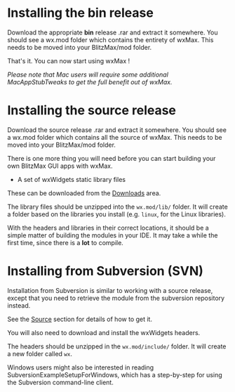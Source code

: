 # Installing the bin release #

Download the appropriate **bin** release .rar and extract it somewhere. You should see a wx.mod folder which contains the entirety of wxMax.
This needs to be moved into your BlitzMax/mod folder.

That's it. You can now start using wxMax !

_Please note that Mac users will require some additional MacAppStubTweaks to get the full benefit out of wxMax._


# Installing the source release #

Download the source release .rar and extract it somewhere. You should see a wx.mod folder which contains all the source of wxMax.
This needs to be moved into your BlitzMax/mod folder.

There is one more thing you will need before you can start building your own BlitzMax GUI apps with wxMax.

  * A set of wxWidgets static library files

These can be downloaded from the [Downloads](http://code.google.com/p/wxmax/downloads/list?can=2&q=wxwidgets&colspec=Filename+Summary+Uploaded+Size+DownloadCount) area.


The library files should be unzipped into the `wx.mod/lib/` folder. It will create a folder based on the libraries you install (e.g. `linux`, for the Linux libraries).

With the headers and libraries in their correct locations, it should be a simple matter of building the modules in your IDE.
It may take a while the first time, since there is a **lot** to compile.


# Installing from Subversion (SVN) #

Installation from Subversion is similar to  working with a source release, except that you need to retrieve the module from the subversion repository instead.

See the [Source](http://code.google.com/p/wxmax/source) section for details of how to get it.

You will also need to download and install the wxWidgets headers.

The headers should be unzipped in the `wx.mod/include/` folder. It will create a new folder called `wx`.


Windows users might also be interested in reading SubversionExampleSetupForWindows, which has a step-by-step for using the Subversion command-line client.